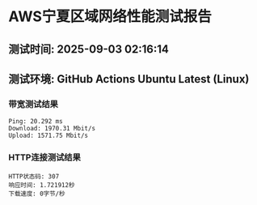# AWS宁夏区域网络性能测试报告
## 测试时间: 2025-09-03 02:16:14
## 测试环境: GitHub Actions Ubuntu Latest (Linux)

### 带宽测试结果
```
Ping: 20.292 ms
Download: 1970.31 Mbit/s
Upload: 1571.75 Mbit/s
```

### HTTP连接测试结果
```
HTTP状态码: 307
响应时间: 1.721912秒
下载速度: 0字节/秒
```

